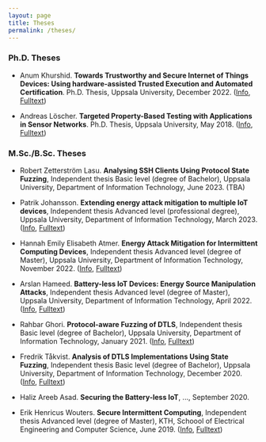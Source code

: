 ```yaml
---
layout: page
title: Theses
permalink: /theses/
---
```


### Ph.D. Theses

- Anum Khurshid. **Towards Trustworthy and Secure Internet of Things Devices: Using hardware-assisted Trusted Execution and Automated Certification**. Ph.D. Thesis, Uppsala University, December 2022. ([Info](https://www.diva-portal.org/smash/record.jsf?pid=diva2:1705967), [Fulltext](https://www.diva-portal.org/smash/get/diva2:1705967/FULLTEXT01.pdf))

- Andreas Löscher. **Targeted Property-Based Testing with Applications in Sensor Networks**. Ph.D. Thesis, Uppsala University, May 2018. ([Info](https://www.diva-portal.org/smash/record.jsf?pid=diva2:1195475), [Fulltext](https://www.diva-portal.org/smash/get/diva2:1195475/FULLTEXT01.pdf))

### M.Sc./B.Sc. Theses
- Robert Zetterström Lasu. **Analysing SSH Clients Using Protocol State Fuzzing**, Independent thesis Basic level (degree of Bachelor), Uppsala University, Department of Information Technology, June 2023. (TBA)

- Patrik Johansson. **Extending energy attack mitigation to multiple IoT devices**, Independent thesis Advanced level (professional degree), Uppsala University, Department of Information Technology, March 2023. ([Info](http://www.diva-portal.org/smash/record.jsf?pid=diva2:1745790), [Fulltext](http://www.diva-portal.org/smash/get/diva2:1745790/FULLTEXT01.pdf))

- Hannah Emily Elisabeth Atmer. **Energy Attack Mitigation for Intermittent Computing Devices**, Independent thesis Advanced level (degree of Master), Uppsala University, Department of Information Technology, November 2022. ([Info](http://www.diva-portal.org/smash/record.jsf?pid=diva2:1710147), [Fulltext](http://www.diva-portal.org/smash/get/diva2:1710147/FULLTEXT01.pdf))

- Arslan Hameed. **Battery-less IoT Devices: Energy Source Manipulation Attacks**, Independent thesis Advanced level (degree of Master), Uppsala University, Department of Information Technology, April 2022. ([Info](http://www.diva-portal.org/smash/record.jsf?pid=diva2:1651573), [Fulltext](http://www.diva-portal.org/smash/get/diva2:1651573/FULLTEXT01.pdf))

- Rahbar Ghori. **Protocol-aware Fuzzing of DTLS**, Independent thesis Basic level (degree of Bachelor), Uppsala University, Department of Information Technology, January 2021. ([Info](http://www.diva-portal.org/smash/record.jsf?pid=diva2:1630907), [Fulltext](http://www.diva-portal.org/smash/get/diva2:1630907/FULLTEXT01.pdf))

- Fredrik Tåkvist. **Analysis of DTLS Implementations Using State Fuzzing**, Independent thesis Basic level (degree of Bachelor), Uppsala University, Department of Information Technology, December 2020. ([Info](http://www.diva-portal.org/smash/record.jsf?pid=diva2:1509544), [Fulltext](http://www.diva-portal.org/smash/get/diva2:1509544/FULLTEXT01.pdf))

- Haliz Areeb Asad. **Securing the Battery-less IoT**, ..., September 2020.

- Erik Henricus Wouters. **Secure Intermittent Computing**, Independent thesis Advanced level (degree of Master), KTH, Schoool of Electrical Engineering and Computer Science, June 2019. ([Info](http://www.diva-portal.org/smash/record.jsf?pid=diva2:1333932), [Fulltext](http://www.diva-portal.org/smash/get/diva2:1333932/FULLTEXT01.pdf))
